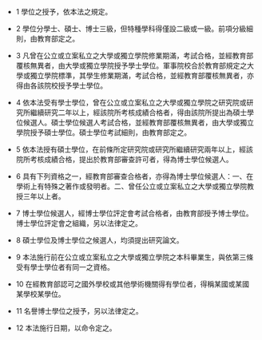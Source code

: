 * 1 學位之授予，依本法之規定。

* 2 學位分學士、碩士、博士三級，但特種學科得僅設二級或一級。前項分級細則，由教育部定之。

* 3 凡曾在公立或立案私立之大學或獨立學院修業期滿，考試合格，並經教育部覆核無異者，由大學或獨立學院授予學士學位。軍事院校合於教育部規定之大學或獨立學院標準，其學生修業期滿，考試合格，並經教育部覆核無異者，亦得由各該院校授予學士學位。

* 4 依本法受有學士學位，曾在公立或立案私立之大學或獨立學院之研究院或研究所繼續研究二年以上，經該院所考核成績合格者，得由該院所提出為碩士學位候選人。碩士學位候選人考試合格，並經教育部覆核無異者，由大學或獨立學院授予碩士學位。碩士學位考試細則，由教育部定之。

* 5 依本法授有碩士學位，在前條所定研究院或研究所繼續研究兩年以上，經該院所考核成績合格，提出於教育部審查許可者，得為博士學位候選人。

* 6 具有下列資格之一，經教育部審查合格者，亦得為博士學位候選人：一、在學術上有特殊之著作或發明者。二、曾任公立或立案私立之大學或獨立學院教授三年以上者。

* 7 博士學位候選人，經博士學位評定會考試合格者，由教育部授予博士學位。博士學位評定會之組織，另以法律定之。

* 8 碩士學位及博士學位之候選人，均須提出研究論文。

* 9 本法施行前在公立或立案私立之大學或獨立學院之本科畢業生，與依第三條受有學士學位者有同一之資格。

* 10 在經教育部認可之國外學校或其他學術機關得有學位者，得稱某國或某國某學校某學位。

* 11 名譽博士學位之授予，另以法律定之。

* 12 本法施行日期，以命令定之。

